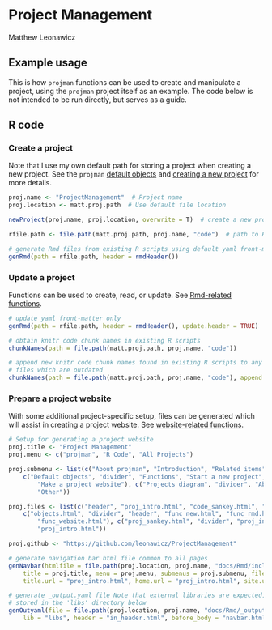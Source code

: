 # Project Management
Matthew Leonawicz  



## Example usage
This is how `projman` functions can be used to create and manipulate a project, using the `projman` project itself as an example.
The code below is not intended to be run directly, but serves as a guide.

## R code

### Create a project
Note that I use my own default path for storing a project when creating a new project.
See the `projman` [default objects](objects.html "default objects") and [creating a new project](func_new.html "new project") for more details.


```r
proj.name <- "ProjectManagement"  # Project name
proj.location <- matt.proj.path  # Use default file location

newProject(proj.name, proj.location, overwrite = T)  # create a new project

rfile.path <- file.path(matt.proj.path, proj.name, "code")  # path to R scripts

# generate Rmd files from existing R scripts using default yaml front-matter
genRmd(path = rfile.path, header = rmdHeader())
```

### Update a project
Functions can be used to create, read, or update. See [Rmd-related functions](func_rmd.html "Rmd-related functions").


```r
# update yaml front-matter only
genRmd(path = rfile.path, header = rmdHeader(), update.header = TRUE)

# obtain knitr code chunk names in existing R scripts
chunkNames(path = file.path(matt.proj.path, proj.name, "code"))

# append new knitr code chunk names found in existing R scripts to any Rmd
# files which are outdated
chunkNames(path = file.path(matt.proj.path, proj.name, "code"), append.new = TRUE)
```

### Prepare a project website
With some additional project-specific setup, files can be generated which will assist in creating a project website.
See [website-related functions](func_website.html "website-related functions").


```r
# Setup for generating a project website
proj.title <- "Project Management"
proj.menu <- c("projman", "R Code", "All Projects")

proj.submenu <- list(c("About projman", "Introduction", "Related items", "Example usage"), 
    c("Default objects", "divider", "Functions", "Start a new project", "Working with Rmd files", 
        "Make a project website"), c("Projects diagram", "divider", "About", 
        "Other"))

proj.files <- list(c("header", "proj_intro.html", "code_sankey.html", "example.html"), 
    c("objects.html", "divider", "header", "func_new.html", "func_rmd.html", 
        "func_website.html"), c("proj_sankey.html", "divider", "proj_intro.html", 
        "proj_intro.html"))

proj.github <- "https://github.com/leonawicz/ProjectManagement"

# generate navigation bar html file common to all pages
genNavbar(htmlfile = file.path(proj.location, proj.name, "docs/Rmd/include/navbar.html"), 
    title = proj.title, menu = proj.menu, submenus = proj.submenu, files = proj.files, 
    title.url = "proj_intro.html", home.url = "proj_intro.html", site.url = proj.github)

# generate _output.yaml file Note that external libraries are expected,
# stored in the 'libs' directory below
genOutyaml(file = file.path(proj.location, proj.name, "docs/Rmd/_output.yaml"), 
    lib = "libs", header = "in_header.html", before_body = "navbar.html")
```
